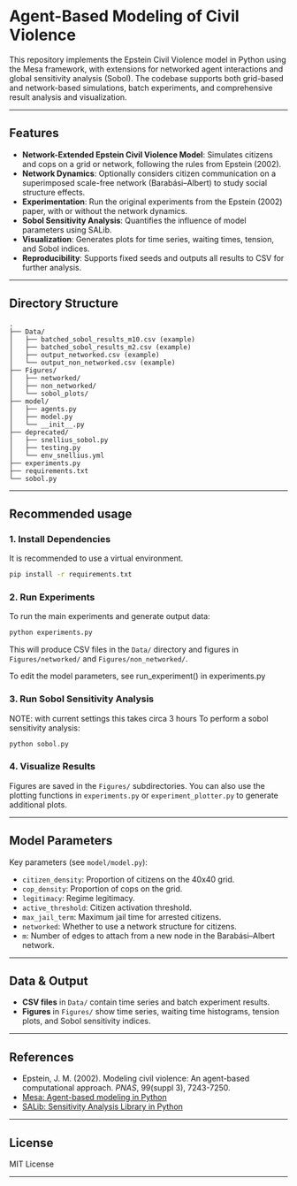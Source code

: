 # Agent-Based Modeling of Civil Violence

This repository implements the Epstein Civil Violence model in Python using the Mesa framework, with extensions for networked agent interactions and global sensitivity analysis (Sobol). The codebase supports both grid-based and network-based simulations, batch experiments, and comprehensive result analysis and visualization.

---

## Features

- **Network-Extended Epstein Civil Violence Model**: Simulates citizens and cops on a grid or network, following the rules from Epstein (2002).
- **Network Dynamics**: Optionally considers citizen communication on a superimposed scale-free network (Barabási–Albert) to study social structure effects.
- **Experimentation**: Run the original experiments from the Epstein (2002) paper, with or without the network dynamics.
- **Sobol Sensitivity Analysis**: Quantifies the influence of model parameters using SALib.
- **Visualization**: Generates plots for time series, waiting times, tension, and Sobol indices.
- **Reproducibility**: Supports fixed seeds and outputs all results to CSV for further analysis.

---

## Directory Structure

```
.
├── Data/
│   ├── batched_sobol_results_m10.csv (example)
│   ├── batched_sobol_results_m2.csv (example)
│   ├── output_networked.csv (example)
│   └── output_non_networked.csv (example)
├── Figures/
│   ├── networked/
│   ├── non_networked/
│   └── sobol_plots/
├── model/
│   ├── agents.py
│   ├── model.py
│   └── __init__.py
├── deprecated/
│   ├── snellius_sobol.py
│   ├── testing.py
│   └── env_snellius.yml
├── experiments.py
├── requirements.txt
└── sobol.py
```

---

## Recommended usage

### 1. Install Dependencies

It is recommended to use a virtual environment.

```bash
pip install -r requirements.txt
```

### 2. Run Experiments

To run the main experiments and generate output data:

```bash
python experiments.py
```

This will produce CSV files in the `Data/` directory and figures in `Figures/networked/` and `Figures/non_networked/`.

To edit the model parameters, see run_experiment() in experiments.py

### 3. Run Sobol Sensitivity Analysis

NOTE: with current settings this takes circa 3 hours
To perform a sobol sensitivity analysis: 

```bash
python sobol.py
```

### 4. Visualize Results

Figures are saved in the `Figures/` subdirectories. You can also use the plotting functions in `experiments.py` or `experiment_plotter.py` to generate additional plots.

---

## Model Parameters

Key parameters (see `model/model.py`):

- `citizen_density`: Proportion of citizens on the 40x40 grid.
- `cop_density`: Proportion of cops on the grid.
- `legitimacy`: Regime legitimacy.
- `active_threshold`: Citizen activation threshold.
- `max_jail_term`: Maximum jail time for arrested citizens.
- `networked`: Whether to use a network structure for citizens.
- `m`: Number of edges to attach from a new node in the Barabási–Albert network.

---

## Data & Output

- **CSV files** in `Data/` contain time series and batch experiment results.
- **Figures** in `Figures/` show time series, waiting time histograms, tension plots, and Sobol sensitivity indices.

---

## References

- Epstein, J. M. (2002). Modeling civil violence: An agent-based computational approach. *PNAS*, 99(suppl 3), 7243-7250.
- [Mesa: Agent-based modeling in Python](https://mesa.readthedocs.io/)
- [SALib: Sensitivity Analysis Library in Python](https://salib.readthedocs.io/)

---

## License

MIT License

---